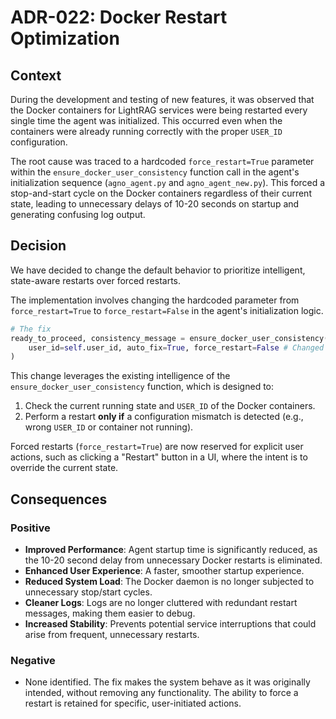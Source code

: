 # ADR-022: Docker Restart Optimization

## Context

During the development and testing of new features, it was observed that the Docker containers for LightRAG services were being restarted every single time the agent was initialized. This occurred even when the containers were already running correctly with the proper `USER_ID` configuration.

The root cause was traced to a hardcoded `force_restart=True` parameter within the `ensure_docker_user_consistency` function call in the agent's initialization sequence (`agno_agent.py` and `agno_agent_new.py`). This forced a stop-and-start cycle on the Docker containers regardless of their current state, leading to unnecessary delays of 10-20 seconds on startup and generating confusing log output.

## Decision

We have decided to change the default behavior to prioritize intelligent, state-aware restarts over forced restarts.

The implementation involves changing the hardcoded parameter from `force_restart=True` to `force_restart=False` in the agent's initialization logic.

```python
# The fix
ready_to_proceed, consistency_message = ensure_docker_user_consistency(
    user_id=self.user_id, auto_fix=True, force_restart=False # Changed to False
)
```

This change leverages the existing intelligence of the `ensure_docker_user_consistency` function, which is designed to:
1.  Check the current running state and `USER_ID` of the Docker containers.
2.  Perform a restart **only if** a configuration mismatch is detected (e.g., wrong `USER_ID` or container not running).

Forced restarts (`force_restart=True`) are now reserved for explicit user actions, such as clicking a "Restart" button in a UI, where the intent is to override the current state.

## Consequences

### Positive
- **Improved Performance**: Agent startup time is significantly reduced, as the 10-20 second delay from unnecessary Docker restarts is eliminated.
- **Enhanced User Experience**: A faster, smoother startup experience.
- **Reduced System Load**: The Docker daemon is no longer subjected to unnecessary stop/start cycles.
- **Cleaner Logs**: Logs are no longer cluttered with redundant restart messages, making them easier to debug.
- **Increased Stability**: Prevents potential service interruptions that could arise from frequent, unnecessary restarts.

### Negative
- None identified. The fix makes the system behave as it was originally intended, without removing any functionality. The ability to force a restart is retained for specific, user-initiated actions.
